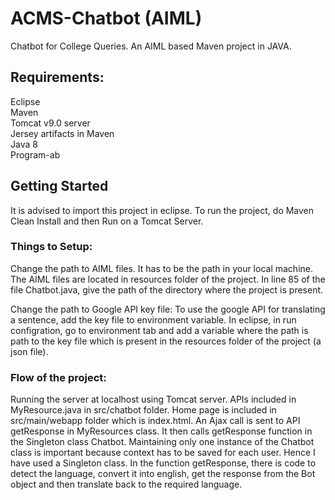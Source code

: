 # ACMS-Chatbot (AIML)
Chatbot for College Queries. An AIML based Maven project in JAVA.

## Requirements:
Eclipse </br>
Maven </br>
Tomcat v9.0 server </br>
Jersey artifacts in Maven </br>
Java 8 </br>
Program-ab </br>

## Getting Started
It is advised to import this project in eclipse. To run the project, do Maven Clean Install
and then Run on a Tomcat Server. 

### Things to Setup:
Change the path to AIML files. It has to be the path in your local machine. The AIML files are located in resources folder of the
project. In line 85 of the file Chatbot.java, give the path of the directory where the project is present.

Change the path to Google API key file: To use the google API for translating a sentence, add the key file to environment variable.
In eclipse, in run configration, go to environment tab and add a variable where the path is path to the key file which is present in
the resources folder of the project (a json file).

### Flow of the project:
Running the server at localhost using Tomcat server. APIs included in MyResource.java in src/chatbot folder. Home page is included 
in src/main/webapp folder which is index.html. An Ajax call is sent to API getResponse in MyResources class. It then calls getResponse 
function in the Singleton class Chatbot. Maintaining only one instance of the Chatbot class is important because context has to be 
saved for each user. Hence I have used a Singleton class. In the function getResponse, there is code to detect the language, convert
it into english, get the response from the Bot object and then translate back to the required language.
